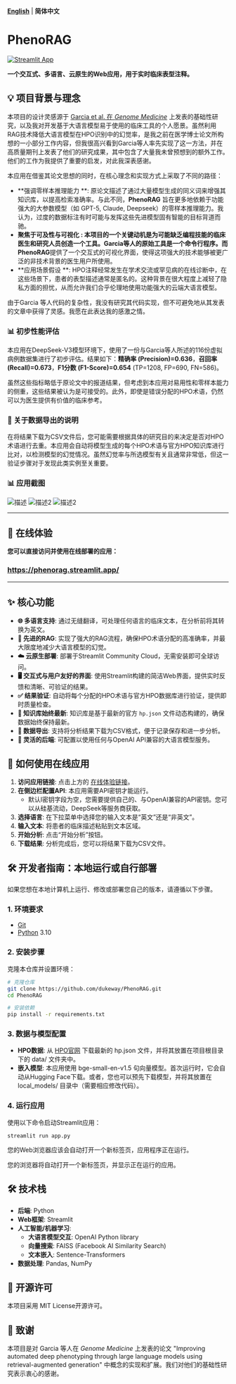 [**English**](README.md) | **简体中文**

</div>

# PhenoRAG 

[![Streamlit App](https://static.streamlit.io/badges/streamlit_badge_black_white.svg)](https://phenorag.streamlit.app/)

**一个交互式、多语言、云原生的Web应用，用于实时临床表型注释。**

## 💡 项目背景与理念

本项目的设计灵感源于 [Garcia et al. 在 *Genome Medicine*](https://doi.org/10.1186/s13073-025-01521-w) 上发表的基础性研究，以及我对开发基于大语言模型易于使用的临床工具的个人愿景。虽然利用RAG技术降低大语言模型在HPO识别中的幻觉率，是我之前在医学博士论文所构想的一小部分工作内容，但我很高兴看到Garcia等人率先实现了这一方法，并在高质量期刊上发表了他们的研究成果，其中包含了大量我未曾预想到的额外工作。他们的工作为我提供了重要的启发，对此我深表感谢。

本应用在借鉴其论文思想的同时，在核心理念和实现方式上采取了不同的路径：

-   **强调零样本推理能力 **: 原论文描述了通过大量模型生成的同义词来增强其知识库，以提高检索准确率。与此不同，**PhenoRAG** 旨在更多地依赖于功能强大的大参数模型（如 GPT-5, Claude, Deepseek）的零样本推理能力。我认为，过度的数据标注有时可能与发挥这些先进模型固有智能的目标背道而驰。
-   **聚焦于可及性与可视化 **: 本项目的一个关键动机是为可能缺乏编程技能的临床医生和研究人员创造一个工具。Garcia等人的原始工具是一个命令行程序。而**PhenoRAG**提供了一个交互式的可视化界面，使得这项强大的技术能够被更广泛的非技术背景的医生用户所使用。
-   **应用场景假设 **: HPO注释经常发生在学术交流或罕见病的在线诊断中，在这些场景下，患者的表型描述通常是匿名的。这种背景在很大程度上减轻了隐私方面的担忧，从而允许我们合乎伦理地使用功能强大的云端大语言模型。

由于Garcia 等人代码的复杂性，我没有研究其代码实现，但不可避免地从其发表的文章中获得了灵感。我愿在此表达我的感激之情。

### 📊 初步性能评估

本应用在DeepSeek-V3模型环境下，使用了一份与Garcia等人所述的116份虚拟病例数据集进行了初步评估。结果如下：**精确率 (Precision)=0.636**，**召回率 (Recall)=0.673**，**F1分数 (F1-Score)=0.654** (TP=1208, FP=690, FN=586)。

虽然这些指标略低于原论文中的报道结果，但考虑到本应用对易用性和零样本能力的侧重，这些结果被认为是可接受的。此外，即使是错误分配的HPO术语，仍然可以为医生提供有价值的临床参考。

### 📝 关于数据导出的说明

在将结果下载为CSV文件后，您可能需要根据具体的研究目的来决定是否对HPO术语进行去重。本应用会自动将模型生成的每个HPO术语与官方HPO知识库进行比对，以检测模型的幻觉情况。虽然幻觉率与所选模型有关且通常非常低，但这一验证步骤对于发现此类实例至关重要。

### 📊 应用截图

![描述](./images/screenshot001.png)
![描述2](./images/screenshot002.png)
![描述2](./images/screenshot003.png)

---

## 🚀 在线体验

**您可以直接访问并使用在线部署的应用：**

### https://phenorag.streamlit.app/

---

## ✨ 核心功能

- **🌐 多语言支持**: 通过无缝翻译，可处理任何语言的临床文本，在分析前将其转换为英文。
- **🧠 先进的RAG**: 实现了强大的RAG流程，确保HPO术语分配的高准确率，并最大限度地减少大语言模型的幻觉。
- **☁️ 云原生部署**: 部署于Streamlit Community Cloud，无需安装即可全球访问。
- **🖥️ 交互式与用户友好的界面**: 使用Streamlit构建的简洁Web界面，提供实时反馈和清晰、可验证的结果。
- **✅ 结果验证**: 自动将每个分配的HPO术语与官方HPO数据库进行验证，提供即时质量检查。
- **🔄 知识库始终最新**: 知识库是基于最新的官方 `hp.json` 文件动态构建的，确保数据始终保持最新。
- **💾 数据导出**: 支持将分析结果下载为CSV格式，便于记录保存和进一步分析。
- **🔧 灵活的后端**: 可配置以使用任何与OpenAI API兼容的大语言模型服务。

## 📖 如何使用在线应用

1.  **访问应用链接**: 点击上方的 [在线体验链接](https://phenorag.streamlit.app/)。
2.  **在侧边栏配置API**: 本应用需要API密钥才能运行。
    -   默认I密钥字段为空，您需要提供自己的、与OpenAI兼容的API密钥。您可以从硅基流动，DeepSeek等服务商获取。
3.  **选择语言**: 在下拉菜单中选择您的输入文本是“英文”还是“非英文”。
4.  **输入文本**: 将患者的临床描述粘贴到文本区域。
5.  **开始分析**: 点击“开始分析”按钮。
6.  **下载结果**: 分析完成后，您可以将结果下载为CSV文件。

## 🛠️ 开发者指南：本地运行或自行部署

如果您想在本地计算机上运行、修改或部署您自己的版本，请遵循以下步骤。

### 1. 环境要求

-   [Git](https://git-scm.com/)
-   [Python](https://www.python.org/downloads/) 3.10

### 2. 安装步骤

克隆本仓库并设置环境：

```bash
# 克隆仓库
git clone https://github.com/dukeway/PhenoRAG.git
cd PhenoRAG

# 安装依赖
pip install -r requirements.txt
```

### 3. 数据与模型配置

- **HPO数据**: 从 [HPO官网](https://www.google.com/url?sa=E&q=https%3A%2F%2Fhpo.jax.org%2Fapp%2Fdownload%2Fontology) 下载最新的 hp.json 文件，并将其放置在项目根目录下的 data/ 文件夹中。
- **嵌入模型**: 本应用使用 bge-small-en-v1.5 句向量模型。首次运行时，它会自动从Hugging Face下载。或者，您也可以预先下载模型，并将其放置在 local_models/ 目录中（需要相应修改代码）。

### 4. 运行应用

使用以下命令启动Streamlit应用：

```
streamlit run app.py
```

您的Web浏览器应该会自动打开一个新标签页，应用程序正在运行。

您的浏览器将自动打开一个新标签页，并显示正在运行的应用。

## 🛠️ 技术栈

- **后端**: Python
- **Web框架**: Streamlit
- **人工智能/机器学习**:
  - **大语言模型交互**: OpenAI Python library
  - **向量搜索**: FAISS (Facebook AI Similarity Search)
  - **文本嵌入**: Sentence-Transformers
- **数据处理**: Pandas, NumPy

## 📜 开源许可

本项目采用 MIT License开源许可。

## 🙏 致谢

本项目是对 Garcia 等人在 *Genome Medicine* 上发表的论文 "Improving automated deep phenotyping through large language models using retrieval-augmented generation" 中概念的实现和扩展。我们对他们的基础性研究表示衷心的感谢。